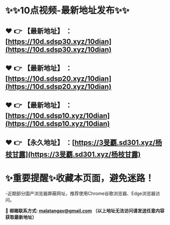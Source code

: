 :sparkles::sparkles:10点视频-最新地址发布:sparkles::sparkles:
==
:heart: :point_right: 【最新地址】 ：[https://10d.sdsp30.xyz/10dian](https://10d.sdsp30.xyz/10dian)
------
:heart: :point_right: 【最新地址】 ：[https://10d.sdsp20.xyz/10dian](https://10d.sdsp20.xyz/10dian)
------
:heart: :point_right: 【最新地址】 ：[https://10d.sdsp10.xyz/10dian](https://10d.sdsp10.xyz/10dian)
------
:heart: :point_right: 【永久地址】 ：[https://3旻覇.sd301.xyz/杨枝甘露](https://3旻覇.sd301.xyz/杨枝甘露)
------
:sparkles:重要提醒:sparkles:收藏本页面，避免迷路！
==
-近期部分国产浏览器屏蔽网址，推荐使用Chrome谷歌浏览器、Edge浏览器访问。

:e-mail: __邮箱联系方式: <malatangav@gmail.com> （以上地址无法访问请发送任意内容获取最新地址）__
